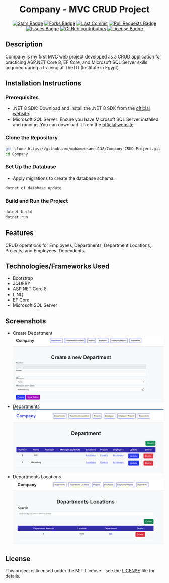 <h1 align="center">Company - MVC CRUD Project</h1>

<p align="center">
  <a href="https://github.com/mohamedsaeed138/Company-CRUD-Project/stargazers"><img src="https://img.shields.io/github/stars/mohamedsaeed138/Company-CRUD-Project" alt="Stars Badge"/></a>
<a href="https://github.com/mohamedsaeed138/Company-CRUD-Project/network/members"><img src="https://img.shields.io/github/forks/mohamedsaeed138/Company-CRUD-Project" alt="Forks Badge"/></a>
<a href="https://github.com/mohamedsaeed138/Company-CRUD-Project/network/members"><img src="https://img.shields.io/github/last-commit/mohamedsaeed138/Company-CRUD-Project" alt="Last Commit"/></a>
<a href="https://github.com/mohamedsaeed138/Company-CRUD-Project/pulls"><img src="https://img.shields.io/github/issues-pr/mohamedsaeed138/Company-CRUD-Project" alt="Pull Requests Badge"/></a>
<a href="https://github.com/mohamedsaeed138/Company-CRUD-Project/issues"><img src="https://img.shields.io/github/issues/mohamedsaeed138/Company-CRUD-Project" alt="Issues Badge"/></a>
<a href="https://github.com/mohamedsaeed138/Company-CRUD-Project/graphs/contributors"><img alt="GitHub contributors" src="https://img.shields.io/github/contributors/mohamedsaeed138/Company-CRUD-Project?color=2b9348"></a>
<a href="https://github.com/mohamedsaeed138/Company-CRUD-Project/blob/main/LICENSE"><img src="https://img.shields.io/github/license/mohamedsaeed138/Company-CRUD-Project?color=2b9348" alt="License Badge"/></a>
</p>

## Description

Company is my first MVC web project developed as a CRUD application for practicing ASP.NET Core 8, EF Core, and Microsoft SQL Server skills acquired during a training at The ITI (Institute in Egypt).

## Installation Instructions

### Prerequisites

- .NET 8 SDK: Download and install the .NET 8 SDK from the [official website](https://dotnet.microsoft.com/download).
- Microsoft SQL Server: Ensure you have Microsoft SQL Server installed and running. You can download it from the [official website](https://www.microsoft.com/en-us/sql-server/sql-server-downloads).

### Clone the Repository

```sh
git clone https://github.com/mohamedsaeed138/Company-CRUD-Project.git
cd Company
```

### Set Up the Database

- Apply migrations to create the database schema.  

```sh
dotnet ef database update
```

### Build and Run the Project

```sh
dotnet build
dotnet run
```

## Features

CRUD operations for Employees, Departments, Department Locations, Projects, and Employees' Dependents.

## Technologies/Frameworks Used

- Bootstrap
- JQUERY
- ASP.NET Core 8
- LINQ
- EF Core
- Microsoft SQL Server

## Screenshots

- Create Department ![Create Department](Screenshots/Create%20Department.png?raw=true)
- Departments ![Departments](Screenshots/Departmen.png?raw=true)
- Departments Locations ![Departments Locations](Screenshots/Departmens%20Locations.png?raw=true)

## License

This project is licensed under the MIT License - see the [LICENSE](LICENSE.txt) file for details.
